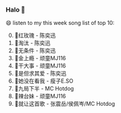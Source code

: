 

### Halo 👋

😄 listen to my this week song list of top 10:

0. 🌈红玫瑰 - 陈奕迅
1. 🌈淘汰 - 陈奕迅
2. 🌈无条件 - 陈奕迅
3. 🌈金上瘾 - 顽童MJ116
4. 🌈干大事  - 顽童MJ116
5. 🌈是但求其爱 - 陈奕迅
6. 🌈她没在看我 - 瘦子E.SO
7. 🌈九局下半 - MC Hotdog
8. 🌈辣台妹 - 顽童MJ116
9. 🌈就让这首歌 - 张震岳/侯佩岑/MC Hotdog


